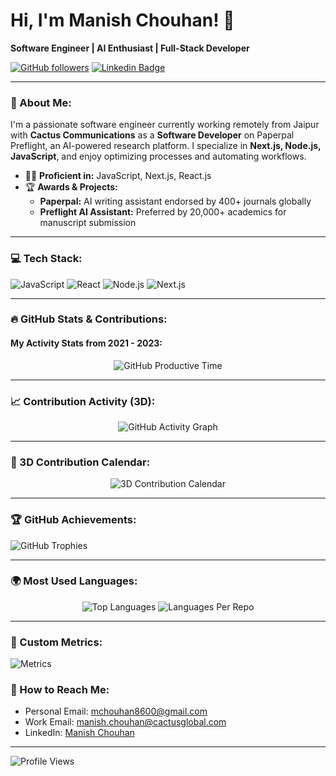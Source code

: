 # Hi, I'm Manish Chouhan! 👋

**Software Engineer | AI Enthusiast | Full-Stack Developer**

[![GitHub followers](https://img.shields.io/github/followers/Manish-Cactus?style=social)](https://github.com/your-github-username) [![Linkedin Badge](https://img.shields.io/badge/-manishchouhan08-blue?style=flat&logo=Linkedin&logoColor=white&link=https://www.linkedin.com/in/manishchouhan08/)](https://www.linkedin.com/in/manishchouhan08/)

---

### 🚀 About Me:

I'm a passionate software engineer currently working remotely from Jaipur with **Cactus Communications** as a **Software Developer** on Paperpal Preflight, an AI-powered research platform. I specialize in **Next.js, Node.js, JavaScript**, and enjoy optimizing processes and automating workflows.

- 🧑‍💻 **Proficient in:** JavaScript, Next.js, React.js
- 🏆 **Awards & Projects:**
  - **Paperpal:** AI writing assistant endorsed by 400+ journals globally
  - **Preflight AI Assistant:** Preferred by 20,000+ academics for manuscript submission

---

### 💻 Tech Stack:

![JavaScript](https://img.shields.io/badge/-JavaScript-F7DF1E?style=flat-square&logo=javascript&logoColor=black)
![React](https://img.shields.io/badge/-React-61DAFB?style=flat-square&logo=react&logoColor=white)
![Node.js](https://img.shields.io/badge/-Node.js-339933?style=flat-square&logo=node.js&logoColor=white)
![Next.js](https://img.shields.io/badge/-Next.js-000000?style=flat-square&logo=next.js&logoColor=white)

---

### 🔥 GitHub Stats & Contributions:

#### **My Activity Stats from 2021 - 2023:**

<div align="center">

  <img src="https://github-profile-summary-cards.vercel.app/api/cards/productive-time?username=Manish-Cactus&theme=dracula&utcOffset=5" alt="GitHub Productive Time" />
</div>

---

### 📈 Contribution Activity (3D):

<div align="center">
  <img src="https://github-readme-activity-graph.cyclic.app/graph?username=Manish-Cactus&bg_color=1a1b27&color=be90f2&line=638fda&point=f5f5f5&area=true&hide_border=true" alt="GitHub Activity Graph" />
</div>

---

### 🎨 3D Contribution Calendar:

<div align="center">
  <img src="https://raw.githubusercontent.com/Manish-Cactus/Manish-Cactus/main/profile-3d-contrib/profile-night-rainbow.svg" alt="3D Contribution Calendar" />
</div>

---

### 🏆 GitHub Achievements:

![GitHub Trophies](https://github-profile-trophy.vercel.app/?username=Manish-Cactus&theme=monokai&no-frame=true&row=1&column=6)

---

### 🌍 Most Used Languages:

<div align="center">
  <img src="https://github-profile-summary-cards.vercel.app/api/cards/most-commit-language?username=Manish-Cactus&theme=dracula" alt="Top Languages" />
  <img src="https://github-profile-summary-cards.vercel.app/api/cards/repos-per-language?username=Manish-Cactus&theme=dracula" alt="Languages Per Repo" />
</div>

---

### 🏅 Custom Metrics:

![Metrics](https://metrics.lecoq.io/Manish-Cactus?template=classic&isocalendar=1&languages=1&achievements=1&notable=1&stars=1&base=header%2C%2E%2E%2E&languages.limit=8&achievements.limit=6&achievements.threshold=C&config.timezone=Asia%2FCalcutta)



### 📝 How to Reach Me:

- Personal Email: [mchouhan8600@gmail.com](mailto:mchouhan8600@gmail.com)
- Work Email: [manish.chouhan@cactusglobal.com](mailto:manish.chouhan@cactusglobal.com)
- LinkedIn: [Manish Chouhan](https://www.linkedin.com/in/manishchouhan08/)

---

![Profile Views](https://komarev.com/ghpvc/?username=Manish-Cactus&color=blue)
